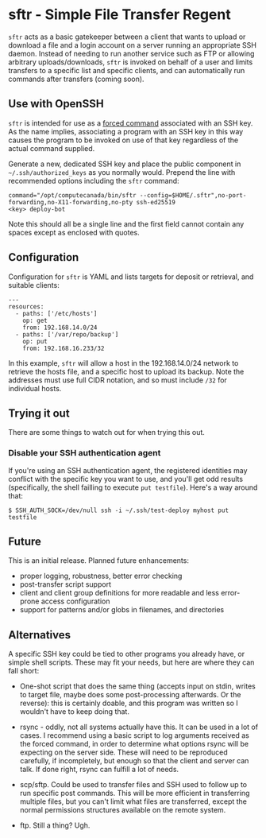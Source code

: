 # sftr - Simple File Transfer Regent

`sftr` acts as a basic gatekeeper between a client that wants to upload or
download a file and a login account on a server running an appropriate SSH
daemon.  Instead of needing to run another service such as FTP or allowing
arbitrary uploads/downloads, `sftr` is invoked on behalf of a user and limits
transfers to a specific list and specific clients, and can automatically run
commands after transfers (coming soon).

## Use with OpenSSH

`sftr` is intended for use as a [forced
command](https://man.openbsd.org/sshd#command=_command_) associated with an
SSH key.  As the name implies, associating a program with an SSH key in this
way causes the program to be invoked on use of that key regardless of the
actual command supplied.

Generate a new, dedicated SSH key and place the public component in
`~/.ssh/authorized_keys` as you normally would.  Prepend the line with
recommended options including the `sftr` command:

```
command="/opt/computecanada/bin/sftr --config=$HOME/.sftr",no-port-forwarding,no-X11-forwarding,no-pty ssh-ed25519
<key> deploy-bot
```

Note this should all be a single line and the first field cannot contain any
spaces except as enclosed with quotes.

## Configuration

Configuration for `sftr` is YAML and lists targets for deposit or retrieval,
and suitable clients:

```
---
resources:
  - paths: ['/etc/hosts']
    op: get
    from: 192.168.14.0/24
  - paths: ['/var/repo/backup']
    op: put
    from: 192.168.16.233/32
```

In this example, `sftr` will allow a host in the 192.168.14.0/24 network to
retrieve the hosts file, and a specific host to upload its backup.  Note the
addresses must use full CIDR notation, and so must include `/32` for
individual hosts.

## Trying it out

There are some things to watch out for when trying this out.

### Disable your SSH authentication agent

If you're using an SSH authentication agent, the registered identities may
conflict with the specific key you want to use, and you'll get odd results
(specifically, the shell failling to execute `put testfile`).  Here's a way
around that:

```
$ SSH_AUTH_SOCK=/dev/null ssh -i ~/.ssh/test-deploy myhost put testfile
```

## Future

This is an initial release.  Planned future enhancements:

* proper logging, robustness, better error checking
* post-transfer script support
* client and client group definitions for more readable and less error-prone
  access configuration
* support for patterns and/or globs in filenames, and directories

## Alternatives

A specific SSH key could be tied to other programs you already have, or simple
shell scripts.  These may fit your needs, but here are where they can fall
short:

* One-shot script that does the same thing (accepts input on stdin, writes to
  target file, maybe does some post-processing afterwards.  Or the reverse):
  this is certainly doable, and this program was written so I wouldn't have to
  keep doing that.

* rsync - oddly, not all systems actually have this.  It can be used in a lot
  of cases.  I recommend using a basic script to log arguments received as the
  forced command, in order to determine what options rsync will be expecting on
  the server side.  These will need to be reproduced carefully, if
  incompletely, but enough so that the client and server can talk.  If done
  right, rsync can fulfill a lot of needs.

* scp/sftp.  Could be used to transfer files and SSH used to follow up to run
  specific post commands.  This will be more efficient in transferring multiple
  files, but you can't limit what files are transferred, except the normal
  permissions structures available on the remote system.

* ftp.  Still a thing?  Ugh.
